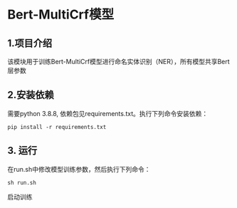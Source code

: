 # Bert-MultiCrf模型

## 1.项目介绍

该模块用于训练Bert-MultiCrf模型进行命名实体识别（NER），所有模型共享Bert层参数

## 2.安装依赖

需要python 3.8.8, 依赖包见requirements.txt。执行下列命令安装依赖：

```shell
pip install -r requirements.txt
``` 

## 3. 运行

在run.sh中修改模型训练参数，然后执行下列命令：

```shell
sh run.sh
```

启动训练

